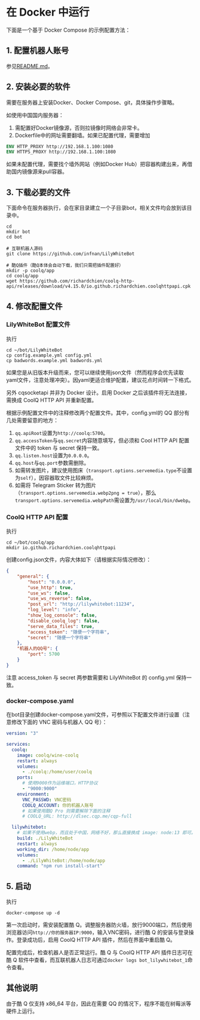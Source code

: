 在 Docker 中运行
===

下面是一个基于 Docker Compose 的示例配置方法：

## 1. 配置机器人账号
参见[README.md](https://github.com/infnan/LilyWhiteBot/blob/master/README.md)。

## 2. 安装必要的软件
需要在服务器上安装Docker、Docker Compose、git，具体操作步骤略。

如使用中国国内服务器：
1. 需配置好Docker镜像源，否则拉镜像时网络会非常卡。
2. Dockerfile中的网址需要翻墙。如果已配置代理，需要增加
```Dockerfile
ENV HTTP_PROXY http://192.168.1.100:1080
ENV HTTPS_PROXY http://192.168.1.100:1080
```

如果未配置代理，需要找个墙外网站（例如Docker Hub）把容器构建出来，再借助国内镜像源来pull容器。

## 3. 下载必要的文件
下面命令在服务器执行，会在家目录建立一个子目录bot，相关文件均会放到该目录中。
```
cd
mkdir bot
cd bot

# 互联机器人源码
git clone https://github.com/infnan/LilyWhiteBot

# 酷Q插件（酷Q本体会自动下载，我们只需把插件配置好）
mkdir -p coolq/app
cd coolq/app
wget https://github.com/richardchien/coolq-http-api/releases/download/v4.15.0/io.github.richardchien.coolqhttpapi.cpk
```

## 4. 修改配置文件
### LilyWhiteBot 配置文件
执行
```
cd ~/bot/LilyWhiteBot
cp config.example.yml config.yml
cp badwords.example.yml badwords.yml
```

如果您是从旧版本升级而来，您可以继续使用json文件（然而程序会优先读取yaml文件，注意处理冲突）。因yaml更适合维护配置，建议花点时间转一下格式。

另外 cqsocketapi 并非为 Docker 设计。启用 Docker 之后该插件将无法连接，需换成 CoolQ HTTP API 并重新配置。

根据示例配置文件中的注释修改两个配置文件。其中，config.yml的 QQ 部分有几处需要留意的地方：

1. `qq.apiRoot`设置为`http://coolq:5700`。
2. `qq.accessToken`与`qq.secret`内容随意填写，但必须和 Cool HTTP API 配置文件中的 token 与 secret 保持一致。
3. `qq.listen.host`设置为`0.0.0.0`。
4. `qq.host`与`qq.port`参数需删除。
5. 如需转发图片，建议使用图床（`transport.options.servemedia.type`不设置为`self`），因容器取文件比较麻烦。
6. 如需将 Telegram Sticker 转为图片（`transport.options.servemedia.webp2png = true`），那么`transport.options.servemedia.webpPath`需设置为`/usr/local/bin/dwebp`。

### CoolQ HTTP API 配置
执行
```
cd ~/bot/coolq/app
mkdir io.github.richardchien.coolqhttpapi
```

创建config.json文件，内容大体如下（请根据实际情况修改）：

```json
{
    "general": {
        "host": "0.0.0.0",
        "use_http": true,
        "use_ws": false,
        "use_ws_reverse": false,
        "post_url": "http://lilywhitebot:11234",
        "log_level": "info",
        "show_log_console": false,
        "disable_coolq_log": false,
        "serve_data_files": true,
        "access_token": "随便一个字符串",
        "secret": "随便一个字符串"
    },
    "机器人的QQ号": {
        "port": 5700
    }
}
```

注意 access\_token 与 secret 两参数需要和 LilyWhiteBot 的 config.yml 保持一致。

### docker-compose.yaml
在bot目录创建docker-compose.yaml文件，可参照以下配置文件进行设置（注意修改下面的 VNC 密码与机器人 QQ 号）：

```yaml
version: "3"

services:
  coolq:
    image: coolq/wine-coolq
    restart: always
    volumes:
      - ./coolq:/home/user/coolq
    ports:
      # 使用9000作为运维端口，HTTP协议
      - "9000:9000"
    environment:
      VNC_PASSWD: VNC密码
      COOLQ_ACCOUNT: 你的机器人账号
      # 如果使用酷Q Pro 则需要解除下面的注释
      # COOLQ_URL: http://dlsec.cqp.me/cqp-full

  lilywhitebot:
    # 如果不使用webp，而且处于中国，网络不好，那么直接换成 image: node:13 即可。
    build: ./LilyWhiteBot
    restart: always
    working_dir: /home/node/app
    volumes:
      - ./LilyWhiteBot:/home/node/app
    command: "npm run install-start"
```

## 5. 启动
执行
```
docker-compose up -d
```

第一次启动时，需安装配置酷 Q。调整服务器防火墙，放行9000端口，然后使用浏览器访问`http://你的服务器IP:9000`，输入VNC密码，进行酷 Q 的安装与登录操作。登录成功后，启用 CoolQ HTTP API 插件，然后在界面中重启酷 Q。

配置完成后，检查机器人是否正常运行。酷 Q 与 CoolQ HTTP API 插件日志可在酷 Q 软件中查看，而互联机器人日志可通过`docker logs bot_lilywhitebot_1`命令查看。

## 其他说明
由于酷 Q 仅支持 x86_64 平台，因此在需要 QQ 的情况下，程序不能在树莓派等硬件上运行。
